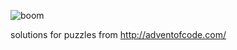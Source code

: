 ![boom](http://reactiongifs.me/wp-content/uploads/2013/12/Christmas-reindeer-transformer-santa-claus-warrior-psychedelic-reindeer.gif)

solutions for puzzles from http://adventofcode.com/

